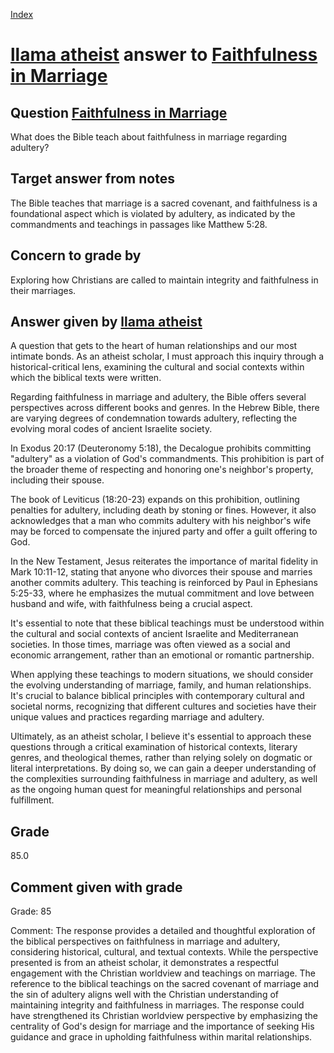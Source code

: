 
[Index](../../index.md)
# [llama atheist](../../answering_models/llama_atheist.md) answer to [Faithfulness in Marriage](../../questions/Faithfulness_in_Marriage.md)

## Question [Faithfulness in Marriage](../../questions/Faithfulness_in_Marriage.md)
What does the Bible teach about faithfulness in marriage regarding adultery?

## Target answer from notes
The Bible teaches that marriage is a sacred covenant, and faithfulness is a foundational aspect which is violated by adultery, as indicated by the commandments and teachings in passages like Matthew 5:28.

## Concern to grade by
Exploring how Christians are called to maintain integrity and faithfulness in their marriages.

## Answer given by [llama atheist](../../answering_models/llama_atheist.md)
A question that gets to the heart of human relationships and our most intimate bonds. As an atheist scholar, I must approach this inquiry through a historical-critical lens, examining the cultural and social contexts within which the biblical texts were written.

Regarding faithfulness in marriage and adultery, the Bible offers several perspectives across different books and genres. In the Hebrew Bible, there are varying degrees of condemnation towards adultery, reflecting the evolving moral codes of ancient Israelite society.

In Exodus 20:17 (Deuteronomy 5:18), the Decalogue prohibits committing "adultery" as a violation of God's commandments. This prohibition is part of the broader theme of respecting and honoring one's neighbor's property, including their spouse.

The book of Leviticus (18:20-23) expands on this prohibition, outlining penalties for adultery, including death by stoning or fines. However, it also acknowledges that a man who commits adultery with his neighbor's wife may be forced to compensate the injured party and offer a guilt offering to God.

In the New Testament, Jesus reiterates the importance of marital fidelity in Mark 10:11-12, stating that anyone who divorces their spouse and marries another commits adultery. This teaching is reinforced by Paul in Ephesians 5:25-33, where he emphasizes the mutual commitment and love between husband and wife, with faithfulness being a crucial aspect.

It's essential to note that these biblical teachings must be understood within the cultural and social contexts of ancient Israelite and Mediterranean societies. In those times, marriage was often viewed as a social and economic arrangement, rather than an emotional or romantic partnership.

When applying these teachings to modern situations, we should consider the evolving understanding of marriage, family, and human relationships. It's crucial to balance biblical principles with contemporary cultural and societal norms, recognizing that different cultures and societies have their unique values and practices regarding marriage and adultery.

Ultimately, as an atheist scholar, I believe it's essential to approach these questions through a critical examination of historical contexts, literary genres, and theological themes, rather than relying solely on dogmatic or literal interpretations. By doing so, we can gain a deeper understanding of the complexities surrounding faithfulness in marriage and adultery, as well as the ongoing human quest for meaningful relationships and personal fulfillment.

## Grade
85.0

## Comment given with grade
Grade: 85

Comment: The response provides a detailed and thoughtful exploration of the biblical perspectives on faithfulness in marriage and adultery, considering historical, cultural, and textual contexts. While the perspective presented is from an atheist scholar, it demonstrates a respectful engagement with the Christian worldview and teachings on marriage. The reference to the biblical teachings on the sacred covenant of marriage and the sin of adultery aligns well with the Christian understanding of maintaining integrity and faithfulness in marriages. The response could have strengthened its Christian worldview perspective by emphasizing the centrality of God's design for marriage and the importance of seeking His guidance and grace in upholding faithfulness within marital relationships.
